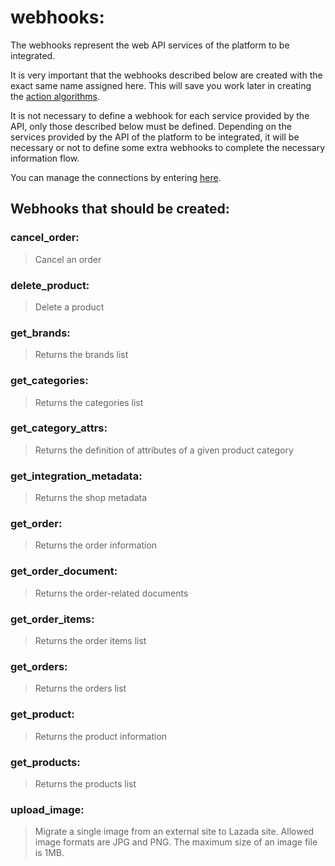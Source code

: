 # webhooks:

The webhooks represent the web API services of the platform to be integrated.

It is very important that the webhooks described below are created with the exact same name assigned here. This will 
save you work later in creating the [action algorithms](../action-algorithms/overview.md).

It is not necessary to define a webhook for each service provided by the API, only those described below must be defined.
Depending on the services provided by the API of the platform to be integrated, it will be necessary or not to define 
some extra webhooks to complete the necessary information flow.

You can manage the connections by entering [here](https://cenit.io/plain_webhook).

## Webhooks that should be created:

### cancel_order: 

  > Cancel an order

### delete_product: 

  > Delete a product

### get_brands: 

  > Returns the brands list

### get_categories: 

  > Returns the categories list

### get_category_attrs: 

  > Returns the definition of attributes of a given product category

### get_integration_metadata: 

  > Returns the shop metadata

### get_order: 

  > Returns the order information

### get_order_document: 

  > Returns the order-related documents

### get_order_items: 

  > Returns the order items list

### get_orders: 

  > Returns the orders list

### get_product: 

  > Returns the product information

### get_products: 

  > Returns the products list

### upload_image: 

  > Migrate a single image from an external site to Lazada site.
Allowed image formats are JPG and PNG.
The maximum size of an image file is 1MB.

